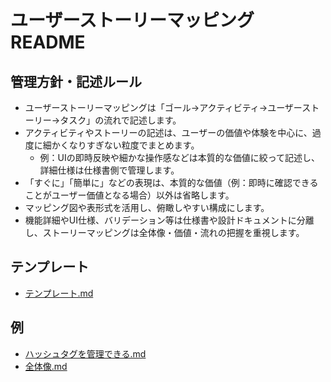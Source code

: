 # ユーザーストーリーマッピング README

## 管理方針・記述ルール
- ユーザーストーリーマッピングは「ゴール→アクティビティ→ユーザーストーリー→タスク」の流れで記述します。
- アクティビティやストーリーの記述は、ユーザーの価値や体験を中心に、過度に細かくなりすぎない粒度でまとめます。
    - 例：UIの即時反映や細かな操作感などは本質的な価値に絞って記述し、詳細仕様は仕様書側で管理します。
- 「すぐに」「簡単に」などの表現は、本質的な価値（例：即時に確認できることがユーザー価値となる場合）以外は省略します。
- マッピング図や表形式を活用し、俯瞰しやすい構成にします。
- 機能詳細やUI仕様、バリデーション等は仕様書や設計ドキュメントに分離し、ストーリーマッピングは全体像・価値・流れの把握を重視します。

## テンプレート
- [テンプレート.md](テンプレート.md)

## 例
- [ハッシュタグを管理できる.md](ハッシュタグを管理できる.md)
- [全体像.md](全体像.md)
